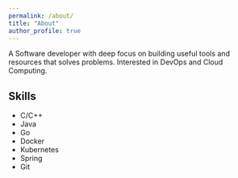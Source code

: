 ```yaml
---
permalink: /about/
title: "About"
author_profile: true
---
```

A Software developer with deep focus on building useful tools and resources that solves problems. Interested in DevOps and Cloud Computing.

## Skills
- C/C++
- Java
- Go
- Docker
- Kubernetes
- Spring
- Git
<br/><br/>